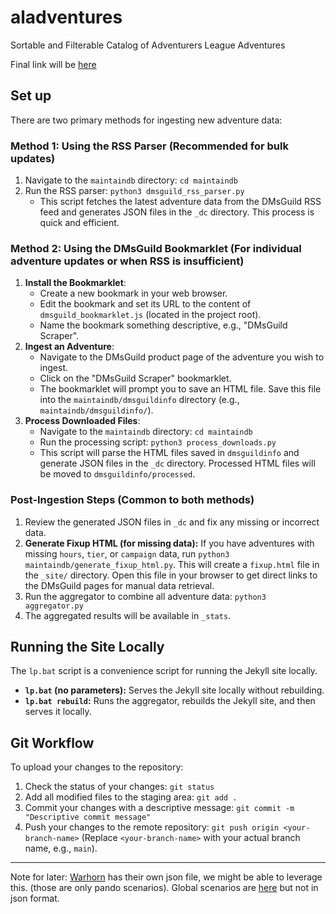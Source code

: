 # aladventures
Sortable and Filterable Catalog of Adventurers League Adventures

Final link will be [here](https://hoshisabi.com/al_adventure_catalog/)

## Set up

There are two primary methods for ingesting new adventure data:

### Method 1: Using the RSS Parser (Recommended for bulk updates)

1.  Navigate to the `maintaindb` directory: `cd maintaindb`
2.  Run the RSS parser: `python3 dmsguild_rss_parser.py`
    *   This script fetches the latest adventure data from the DMsGuild RSS feed and generates JSON files in the `_dc` directory. This process is quick and efficient.

### Method 2: Using the DMsGuild Bookmarklet (For individual adventure updates or when RSS is insufficient)

1.  **Install the Bookmarklet**:
    *   Create a new bookmark in your web browser.
    *   Edit the bookmark and set its URL to the content of `dmsguild_bookmarklet.js` (located in the project root).
    *   Name the bookmark something descriptive, e.g., "DMsGuild Scraper".
2.  **Ingest an Adventure**:
    *   Navigate to the DMsGuild product page of the adventure you wish to ingest.
    *   Click on the "DMsGuild Scraper" bookmarklet.
    *   The bookmarklet will prompt you to save an HTML file. Save this file into the `maintaindb/dmsguildinfo` directory (e.g., `maintaindb/dmsguildinfo/`).
3.  **Process Downloaded Files**:
    *   Navigate to the `maintaindb` directory: `cd maintaindb`
    *   Run the processing script: `python3 process_downloads.py`
    *   This script will parse the HTML files saved in `dmsguildinfo` and generate JSON files in the `_dc` directory. Processed HTML files will be moved to `dmsguildinfo/processed`.

### Post-Ingestion Steps (Common to both methods)

1.  Review the generated JSON files in `_dc` and fix any missing or incorrect data.
2.  **Generate Fixup HTML (for missing data):** If you have adventures with missing `hours`, `tier`, or `campaign` data, run `python3 maintaindb/generate_fixup_html.py`. This will create a `fixup.html` file in the `_site/` directory. Open this file in your browser to get direct links to the DMsGuild pages for manual data retrieval.
3.  Run the aggregator to combine all adventure data: `python3 aggregator.py`
4.  The aggregated results will be available in `_stats`.

## Running the Site Locally

The `lp.bat` script is a convenience script for running the Jekyll site locally.

*   **`lp.bat` (no parameters):** Serves the Jekyll site locally without rebuilding.
*   **`lp.bat rebuild`:** Runs the aggregator, rebuilds the Jekyll site, and then serves it locally.

## Git Workflow

To upload your changes to the repository:

1.  Check the status of your changes: `git status`
2.  Add all modified files to the staging area: `git add .`
3.  Commit your changes with a descriptive message: `git commit -m "Descriptive commit message"`
4.  Push your changes to the remote repository: `git push origin <your-branch-name>` (Replace `<your-branch-name>` with your actual branch name, e.g., `main`).

----

Note for later: [Warhorn](https://warhorn.net/events/pandodnd/manage/scenarios/report.json) has their own json file, we might be able to leverage this.  (those are only pando scenarios).  Global scenarios
are [here](https://warhorn.net/organized-play/p/dnd-adventurers-league#scenarios) but not in json format.